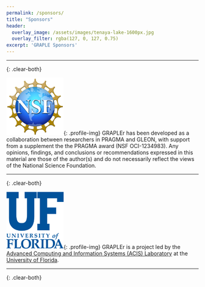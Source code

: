 ```yaml
---
permalink: /sponsors/
title: "Sponsors"
header:
  overlay_image: /assets/images/tenaya-lake-1600px.jpg
  overlay_filter: rgba(127, 0, 127, 0.75)
excerpt: 'GRAPLE Sponsors'
---
```

---
{: .clear-both}

![NSF Logo](../assets/images/nsf.png){: .profile-img} GRAPLEr has been developed as a collaboration between researchers in PRAGMA and GLEON, with support from a supplement the the PRAGMA award (NSF OCI-1234983). Any opinions, findings, and conclusions or recommendations expressed in this material are those of the author(s) and do not necessarily reflect the views of the National Science Foundation.

---
{: .clear-both}

![UF Logo](../assets/images/uf.png){: .profile-img} GRAPLEr is a project led by the [Advanced Computing and Information Systems (ACIS) Laboratory] at the [University of Florida].

---
{: .clear-both}


[Advanced Computing and Information Systems (ACIS) Laboratory]: https://www.acis.ufl.edu/
[University of Florida]: https://ufl.edu/